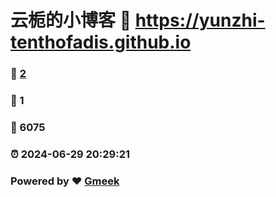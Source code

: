 # 云栀的小博客 :link: https://yunzhi-tenthofadis.github.io 
### :page_facing_up: [2](https://yunzhi-tenthofadis.github.io/tag.html) 
### :speech_balloon: 1 
### :hibiscus: 6075 
### :alarm_clock: 2024-06-29 20:29:21 
### Powered by :heart: [Gmeek](https://github.com/Meekdai/Gmeek)
